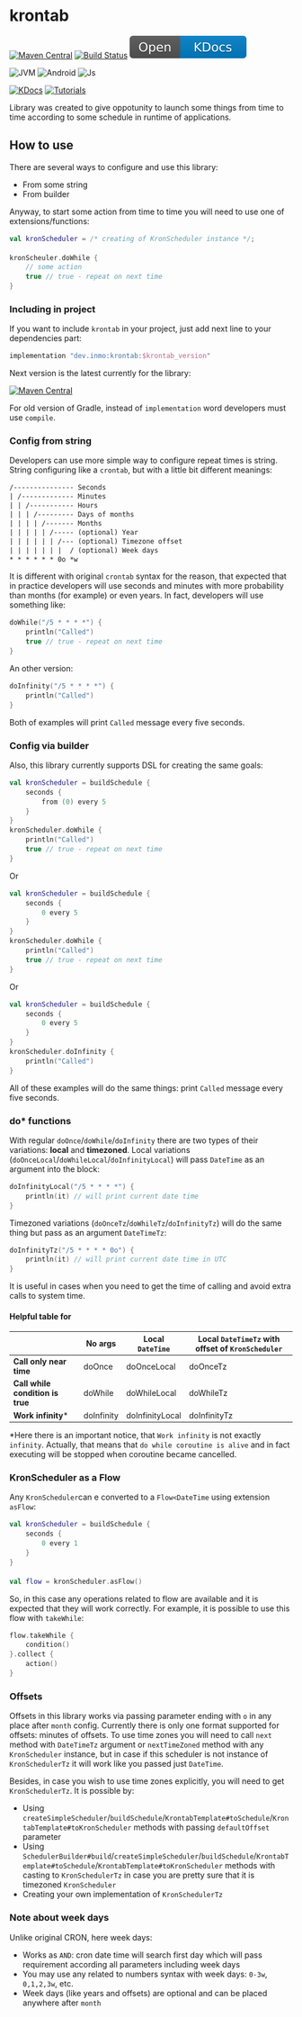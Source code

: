 # krontab

 [![Maven Central](https://maven-badges.herokuapp.com/maven-central/dev.inmo/krontab/badge.svg)](https://maven-badges.herokuapp.com/maven-central/dev.inmo/krontab)
 [![Build Status](https://github.com/InsanusMokrassar/krontab/actions/workflows/publishing_packages.yml/badge.svg)](https://github.com/InsanusMokrassar/krontab/actions/workflows/publishing_packages.yml)
 [![KDocs](https://raw.githubusercontent.com/InsanusMokrassar/badges/master/kdocs.svg)](https://krontab.inmo.dev/index.html)
 
 ![JVM](https://img.shields.io/badge/JVM-red?style=for-the-badge&logo=openjdk&logoColor=white)
![Android](https://img.shields.io/badge/Android-green?style=for-the-badge&logo=android&logoColor=white)
![Js](https://img.shields.io/badge/JavaScript-323330?style=for-the-badge&logo=javascript&logoColor=F7DF1E)

[![KDocs](https://img.shields.io/badge/KDocs-323330?style=for-the-badge&logo=Kotlin&logoColor=7F52FF)](https://krontab.inmo.dev/index.html)
[![Tutorials](https://img.shields.io/badge/Tutorials-0288D1?style=for-the-badge&logo=bookstack&logoColor=white)](https://bookstack.inmo.dev/books/krontab)
 
Library was created to give oppotunity to launch some things from time to time according to some schedule in
runtime of applications.

## How to use

There are several ways to configure and use this library:

* From some string
* From builder

Anyway, to start some action from time to time you will need to use one of extensions/functions:

```kotlin
val kronScheduler = /* creating of KronScheduler instance */;

kronScheuler.doWhile {
    // some action
    true // true - repeat on next time
}
```

### Including in project

If you want to include `krontab` in your project, just add next line to your
dependencies part:

```groovy
implementation "dev.inmo:krontab:$krontab_version"
```

Next version is the latest currently for the library:

[![Maven Central](https://maven-badges.herokuapp.com/maven-central/dev.inmo/krontab/badge.svg)](https://maven-badges.herokuapp.com/maven-central/dev.inmo/krontab)

For old version of Gradle, instead of `implementation` word developers must use `compile`.

### Config from string

Developers can use more simple way to configure repeat times is string. String configuring
like a `crontab`, but with a little bit different meanings:

```
/--------------- Seconds
| /------------- Minutes
| | /----------- Hours
| | | /--------- Days of months
| | | | /------- Months
| | | | | /----- (optional) Year
| | | | | | /--- (optional) Timezone offset
| | | | | | |  / (optional) Week days
* * * * * * 0o *w
```

It is different with original `crontab` syntax for the reason, that expected that in practice developers
will use seconds and minutes with more probability than months (for example) or even years. In fact, developers will use
something like:

```kotlin
doWhile("/5 * * * *") {
    println("Called")
    true // true - repeat on next time
}
```

An other version:

```kotlin
doInfinity("/5 * * * *") {
    println("Called")
}
```

Both of examples will print `Called` message every five seconds.

### Config via builder

Also, this library currently supports DSL for creating the same goals:

```kotlin
val kronScheduler = buildSchedule {
    seconds {
        from (0) every 5
    }
}
kronScheduler.doWhile {
    println("Called")
    true // true - repeat on next time
}
```

Or

```kotlin
val kronScheduler = buildSchedule {
    seconds {
        0 every 5
    }
}
kronScheduler.doWhile {
    println("Called")
    true // true - repeat on next time
}
```

Or

```kotlin
val kronScheduler = buildSchedule {
    seconds {
        0 every 5
    }
}
kronScheduler.doInfinity {
    println("Called")
}
```

All of these examples will do the same things: print `Called` message every five seconds.

### do\* functions

With regular `doOnce`/`doWhile`/`doInfinity` there are two types of their variations: **local** and **timezoned**. Local
variations (`doOnceLocal`/`doWhileLocal`/`doInfinityLocal`) will pass `DateTime` as an argument into the block:

```kotlin
doInfinityLocal("/5 * * * *") {
    println(it) // will print current date time
}
```

Timezoned variations (`doOnceTz`/`doWhileTz`/`doInfinityTz`) will do the same thing but pass as an argument `DateTimeTz`:

```kotlin
doInfinityTz("/5 * * * * 0o") {
    println(it) // will print current date time in UTC
}
```

It is useful in cases when you need to get the time of calling and avoid extra calls to system time.

#### Helpful table for 

|  | No args | Local `DateTime` | Local `DateTimeTz` with offset of `KronScheduler` |
|---| ------- | ---------------- | ------------------------------------------------- |
| **Call only near time** | doOnce | doOnceLocal | doOnceTz |
| **Call while condition is true** | doWhile | doWhileLocal | doWhileTz |
| **Work infinity*** | doInfinity | doInfinityLocal | doInfinityTz |

*Here there is an important notice, that `Work infinity` is not exactly `infinity`. Actually, that means that `do while
coroutine is alive` and in fact executing will be stopped when coroutine became cancelled.

### KronScheduler as a Flow

Any `KronScheduler`can e converted to a `Flow<DateTime` using extension `asFlow`:

```kotlin
val kronScheduler = buildSchedule {
    seconds {
        0 every 1
    }
}

val flow = kronScheduler.asFlow()
```

So, in this case any operations related to flow are available and it is expected that they will work correctly. For
example, it is possible to use this flow with `takeWhile`:

```kotlin
flow.takeWhile {
    condition()
}.collect {
    action()
}
```

### Offsets

Offsets in this library works via passing parameter ending with `o` in any place after `month` config. Currently
there is only one format supported for offsets: minutes of offsets. To use time zones you will need to call `next`
method with `DateTimeTz` argument or `nextTimeZoned` method with any `KronScheduler` instance, but in case if this
scheduler is not instance of `KronSchedulerTz` it will work like you passed just `DateTime`.

Besides, in case you wish to use time zones explicitly, you will need to get `KronSchedulerTz`. It is possible by:

* Using `createSimpleScheduler`/`buildSchedule`/`KrontabTemplate#toSchedule`/`KrontabTemplate#toKronScheduler` methods
with passing `defaultOffset` parameter
* Using `SchedulerBuilder#build`/`createSimpleScheduler`/`buildSchedule`/`KrontabTemplate#toSchedule`/`KrontabTemplate#toKronScheduler`
methods with casting to `KronSchedulerTz` in case you are pretty sure that it is timezoned `KronScheduler`
* Creating your own implementation of `KronSchedulerTz`

### Note about week days

Unlike original CRON, here week days:

* Works as `AND`: cron date time will search first day which will pass requirement according all parameters including
week days
* You may use any related to numbers syntax with week days: `0-3w`, `0,1,2,3w`, etc.
* Week days (like years and offsets) are optional and can be placed anywhere after `month`
